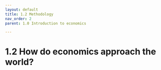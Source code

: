 ```yaml
---
layout: default
title: 1.2 Methodology
nav_order: 2
parent: 1.0 Introduction to economics

---
```


# 1.2 How do economics approach the world?
